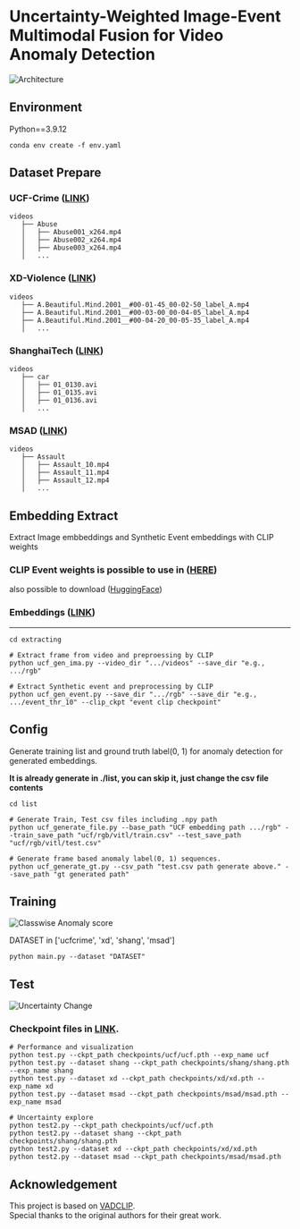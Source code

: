 # Uncertainty-Weighted Image-Event Multimodal Fusion for Video Anomaly Detection

![Architecture](figure/fig1.png)

## Environment

Python==3.9.12

    conda env create -f env.yaml


## Dataset Prepare

### UCF-Crime  ([LINK](https://www.crcv.ucf.edu/research/real-world-anomaly-detection-in-surveillance-videos/))

    videos
       ├── Abuse
       │   ├── Abuse001_x264.mp4
       │   ├── Abuse002_x264.mp4
       │   ├── Abuse003_x264.mp4
       │   ...

### XD-Violence ([LINK](https://roc-ng.github.io/XD-Violence/))

    videos
       ├── A.Beautiful.Mind.2001__#00-01-45_00-02-50_label_A.mp4
       ├── A.Beautiful.Mind.2001__#00-03-00_00-04-05_label_A.mp4
       ├── A.Beautiful.Mind.2001__#00-04-20_00-05-35_label_A.mp4
       │   ...

### ShanghaiTech ([LINK](https://svip-lab.github.io/dataset/campus_dataset.html))

    videos
       ├── car
       │   ├── 01_0130.avi
       │   ├── 01_0135.avi
       │   ├── 01_0136.avi
       │   ...

### MSAD ([LINK](https://msad-dataset.github.io/))

    videos
       ├── Assault
       │   ├── Assault_10.mp4
       │   ├── Assault_11.mp4
       │   ├── Assault_12.mp4
       │   ...


## Embedding Extract
Extract Image embbeddings and Synthetic Event embeddings with CLIP weights

### CLIP Event weights is possible to use in ([HERE](https://github.com/EavnJeong/Event_Modality_Application))
also possible to download ([HuggingFace](https://huggingface.co/Eavn/event-clip))

### Embeddings ([LINK](https://drive.google.com/drive/folders/11b6tiAa8Lsbd9hvO1F1U9oEdWOGja89H?usp=sharing))

---
    cd extracting
    
    # Extract frame from video and preproessing by CLIP
    python ucf_gen_ima.py --video_dir ".../videos" --save_dir "e.g., .../rgb"
    
    # Extract Synthetic event and preprocessing by CLIP
    python ucf_gen_event.py --save_dir ".../rgb" --save_dir "e.g., .../event_thr_10" --clip_ckpt "event clip checkpoint" 

## Config 

Generate training list and ground truth label(0, 1) for anomaly detection for generated embeddings.

**It is already generate in ./list, you can skip it, just change the csv file contents**

    cd list

    # Generate Train, Test csv files including .npy path
    python ucf_generate_file.py --base_path "UCF embedding path .../rgb" --train_save_path "ucf/rgb/vitl/train.csv" --test_save_path "ucf/rgb/vitl/test.csv"

    # Generate frame based anomaly label(0, 1) sequences.
    python ucf_generate_gt.py --csv_path "test.csv path generate above." --save_path "gt generated path"

## Training
![Classwise Anomaly score](figure/fig2.png)

DATASET in ['ucfcrime', 'xd', 'shang', 'msad']

    python main.py --dataset "DATASET"


## Test
![Uncertainty Change](figure/fig3.png)

### Checkpoint files in [LINK](https://drive.google.com/drive/folders/12pf7kZuICRlgzE9WyeXrKZi_B5RLoqxh?usp=sharing).

    # Performance and visualization
    python test.py --ckpt_path checkpoints/ucf/ucf.pth --exp_name ucf
    python test.py --dataset shang --ckpt_path checkpoints/shang/shang.pth --exp_name shang
    python test.py --dataset xd --ckpt_path checkpoints/xd/xd.pth --exp_name xd
    python test.py --dataset msad --ckpt_path checkpoints/msad/msad.pth --exp_name msad

    # Uncertainty explore
    python test2.py --ckpt_path checkpoints/ucf/ucf.pth
    python test2.py --dataset shang --ckpt_path checkpoints/shang/shang.pth
    python test2.py --dataset xd --ckpt_path checkpoints/xd/xd.pth
    python test2.py --dataset msad --ckpt_path checkpoints/msad/msad.pth


## Acknowledgement

This project is based on [VADCLIP](https://github.com/nwpu-zxr/VadCLIP).  
Special thanks to the original authors for their great work.  
